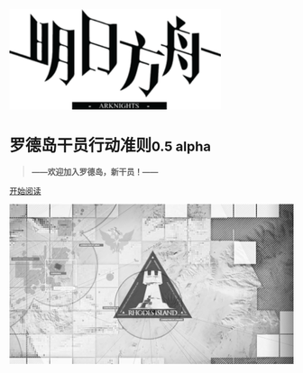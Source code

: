 <!-- _coverpage.md -->

<img src="res/logo.png" alt="logo" style="zoom:125%;" />

# **罗德岛干员行动准则**<small>0.5 alpha</small>



> **——欢迎加入罗德岛，新干员！——**



[开始阅读](README.md)

<!-- 背景图片 -->

![bg](res/bg.png)

